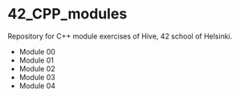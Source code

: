 # 42_CPP_modules
Repository for C++ module exercises of Hive, 42 school of Helsinki.

- Module 00
- Module 01
- Module 02
- Module 03
- Module 04
